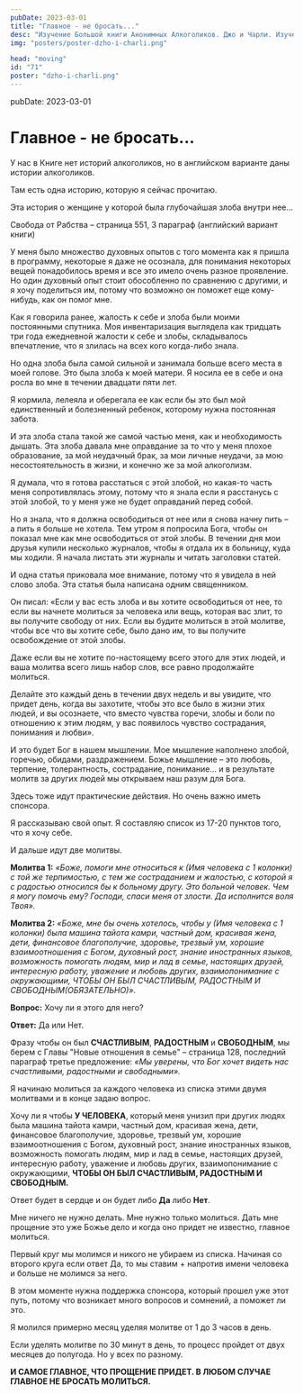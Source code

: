```yaml
---
pubDate: 2023-03-01
title: "Главное - не бросать..."
desc: "Изучение Большой книги Анонимных Алкоголиков. Джо и Чарли. Изучение БК. (070)"
img: "posters/poster-dzho-i-charli.png"

head: "moving"
id: "71"
poster: "dzho-i-charli.png"
---
```


pubDate: 2023-03-01

# Главное - не бросать...

У нас в Книге нет историй алкоголиков, но в английском варианте даны истории алкоголиков.

Там есть одна историю, которую я сейчас прочитаю.

Эта история о женщине у которой была глубочайшая злоба внутри нее…

Свобода от Рабства – страница 551, 3 параграф (английский вариант книги)

У меня было множество духовных опытов с того момента как я пришла в программу, некоторые я даже не осознала, для понимания некоторых вещей понадобилось время и все это имело очень разное проявление. Но один духовный опыт стоит обособленно по сравнению с другими, и я хочу поделиться им, потому что возможно он поможет еще кому-нибудь, как он помог мне.

Как я говорила ранее, жалость к себе и злоба были моими постоянными спутника. Моя инвентаризация выглядела как тридцать три года ежедневной жалости к себе и злобы, складывалось впечатление, что я злилась на всех кого когда-либо знала.

Но одна злоба была самой сильной и занимала больше всего места в моей голове. Это была злоба к моей матери. Я носила ее в себе и она росла во мне в течении двадцати пяти лет.

Я кормила, лелеяла и оберегала ее как если бы это был мой единственный и болезненный ребенок, которому нужна постоянная забота.

И эта злоба стала такой же самой частью меня, как и необходимость дышать. Эта злоба давала мне оправдание за то что у меня плохое образование, за мой неудачный брак, за мои личные неудачи, за мою несостоятельность в жизни, и конечно же за мой алкоголизм.

Я думала, что я готова расстаться с этой злобой, но какая-то часть меня сопротивлялась этому, потому что я знала если я расстанусь с этой злобой, то у меня уже не будет оправданий перед собой.

Но я знала, что я должна освободиться от нее или я снова начну пить – а пить я больше не хотела. Тем утром я попросила Бога, чтобы он показал мне как мне освободиться от этой злобы. В течении дня мои друзья купили несколько журналов, чтобы я отдала их в больницу, куда мы ходили. Я начала листать эти журналы и читать заголовки статей.

И одна статья приковала мое внимание, потому что я увидела в ней слово злоба. Эта статья была написана одним священником.

Он писал: «Если у вас есть злоба и вы хотите освободиться от нее, то если вы начнете молиться за человека или вещь, которая вас злит, то вы получите свободу от них. Если вы будите молиться в этой молитве, чтобы все что вы хотите себе, было дано им, то вы получите освобождение от этой злобы.

Даже если вы не хотите по-настоящему всего этого для этих людей, и ваша молитва всего лишь набор слов, все равно продолжайте молиться.

Делайте это каждый день в течении двух недель и вы увидите, что придет день, когда вы захотите, чтобы это все было в жизни этих людей, и вы осознаете, что вместо чувства горечи, злобы и боли по отношению к этим людям, у вас появилось чувство сострадания, понимания и любви».

И это будет Бог в нашем мышлении. Мое мышление наполнено злобой, горечью, обидами, раздражением. Божье мышление – это любовь, терпение, толерантность, сострадание, понимание… и в результате молитв за других людей мы открываем наш разум для Бога.

Здесь тоже идут практические действия. Но очень важно иметь спонсора.

Я рассказываю свой опыт.
Я составляю список из 17-20 пунктов того, что я хочу себе.

И дальше идут две молитвы.

**Молитва 1:** _«Боже, помоги мне относиться к (Имя человека с 1 колонки) с той же терпимостью, с тем же состраданием и жалостью, с которой я с радостью относился бы к больному другу. Это больной человек. Чем я могу помочь ему? Господи, спаси меня от злости. Да исполнится воля Твоя»._

**Молитва 2:** _«Боже, мне бы очень хотелось, чтобы у (Имя человека с 1 колонки) была машина тайота камри, частный дом, красивая жена, дети, финансовое благополучие, здоровье, трезвый ум, хорошие взаимоотношения с Богом, духовный рост, знание иностранных языков, возможность помогать людям, мир и лад в семье, настоящих друзей, интересную работу, уважение и любовь других, взаимопонимание с окружающими, ЧТОБЫ ОН БЫЛ СЧАСТЛИВЫМ, РАДОСТНЫМ И СВОБОДНЫМ(ОБЯЗАТЕЛЬНО)»._

**Вопрос:** Хочу ли я этого для него?

**Ответ:** Да или Нет.

Фразу чтобы он был **СЧАСТЛИВЫМ**, **РАДОСТНЫМ** и **СВОБОДНЫМ**, мы берем с Главы "Новые отношения в семье" – страница 128, последний параграф третье предложение: _«Мы уверены, что Бог хочет видеть нас счастливыми, радостными и свободными»._

Я начинаю молиться за каждого человека из списка этими двумя молитвами и в конце задаю вопрос.

Хочу ли я чтобы **У ЧЕЛОВЕКА**, который меня унизил при других людях была машина тайота камри, частный дом, красивая жена, дети, финансовое благополучие, здоровье, трезвый ум, хорошие взаимоотношения с Богом, духовный рост, знание иностранных языков, возможность помогать людям, мир и лад в семье, настоящих друзей, интересную работу, уважение и любовь других, взаимопонимание с окружающими, **ЧТОБЫ ОН БЫЛ СЧАСТЛИВЫМ, РАДОСТНЫМ И СВОБОДНЫМ.**

Ответ будет в сердце и он будет либо **Да** либо **Нет**.

Мне ничего не нужно делать. Мне нужно только молиться. Дать мне прощение это уже Божье дело и когда оно придет не известно, главное молиться.

Первый круг мы молимся и никого не убираем из списка. Начиная со второго круга если ответ Да, то мы ставим + напротив имени человека и больше не молимся за него.

В этом моменте нужна поддержка спонсора, который прошел уже этот путь, потому что возникает много вопросов и сомнений, а поможет ли это.

Я молился примерно месяц уделяя молитве от 1 до 3 часов в день.

Если уделять молитве по 30 минут в день, то процесс пройдет от двух месяцев до полугода. Но у всех по разному.

**И САМОЕ ГЛАВНОЕ, ЧТО ПРОЩЕНИЕ ПРИДЕТ. В ЛЮБОМ СЛУЧАЕ ГЛАВНОЕ НЕ БРОСАТЬ МОЛИТЬСЯ.**
